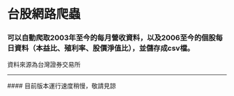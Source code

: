 # 台股網路爬蟲
### 可以自動爬取2003年至今的每月營收資料，以及2006至今的個股每日資料（本益比、殖利率、股價淨值比），並儲存成csv檔。
資料來源為台灣證券交易所
<hr>
#### 目前版本運行速度稍慢，敬請見諒
